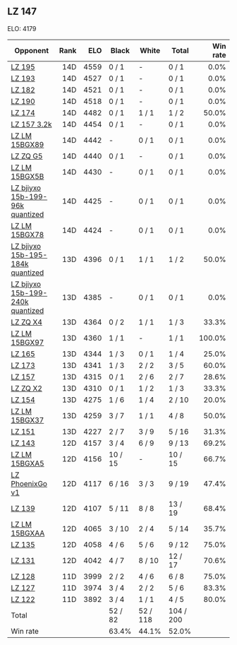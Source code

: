 ## LZ 147 ##

ELO: 4179

Opponent | Rank | ELO | Black | White | Total | Win rate
---------|-----:|----:|-------|-------|-------|-------:
[LZ 195](LZ%20195.md) | 14D | 4559 | 0 / 1 | - | 0 / 1 | 0.0%
[LZ 193](LZ%20193.md) | 14D | 4527 | 0 / 1 | - | 0 / 1 | 0.0%
[LZ 182](LZ%20182.md) | 14D | 4521 | 0 / 1 | - | 0 / 1 | 0.0%
[LZ 190](LZ%20190.md) | 14D | 4518 | 0 / 1 | - | 0 / 1 | 0.0%
[LZ 174](LZ%20174.md) | 14D | 4482 | 0 / 1 | 1 / 1 | 1 / 2 | 50.0%
[LZ 157 3.2k](LZ%20157%203.2k.md) | 14D | 4454 | 0 / 1 | - | 0 / 1 | 0.0%
[LZ LM 15BGX89](LZ%20LM%2015BGX89.md) | 14D | 4442 | - | 0 / 1 | 0 / 1 | 0.0%
[LZ ZQ G5](LZ%20ZQ%20G5.md) | 14D | 4440 | 0 / 1 | - | 0 / 1 | 0.0%
[LZ LM 15BGX5B](LZ%20LM%2015BGX5B.md) | 14D | 4430 | - | 0 / 1 | 0 / 1 | 0.0%
[LZ bjiyxo 15b-199-96k quantized](LZ%20bjiyxo%2015b-199-96k%20quantized.md) | 14D | 4425 | - | 0 / 1 | 0 / 1 | 0.0%
[LZ LM 15BGX78](LZ%20LM%2015BGX78.md) | 14D | 4424 | - | 0 / 1 | 0 / 1 | 0.0%
[LZ bjiyxo 15b-195-184k quantized](LZ%20bjiyxo%2015b-195-184k%20quantized.md) | 13D | 4396 | 0 / 1 | 1 / 1 | 1 / 2 | 50.0%
[LZ bjiyxo 15b-199-240k quantized](LZ%20bjiyxo%2015b-199-240k%20quantized.md) | 13D | 4385 | - | 0 / 1 | 0 / 1 | 0.0%
[LZ ZQ X4](LZ%20ZQ%20X4.md) | 13D | 4364 | 0 / 2 | 1 / 1 | 1 / 3 | 33.3%
[LZ LM 15BGX97](LZ%20LM%2015BGX97.md) | 13D | 4360 | 1 / 1 | - | 1 / 1 | 100.0%
[LZ 165](LZ%20165.md) | 13D | 4344 | 1 / 3 | 0 / 1 | 1 / 4 | 25.0%
[LZ 173](LZ%20173.md) | 13D | 4341 | 1 / 3 | 2 / 2 | 3 / 5 | 60.0%
[LZ 157](LZ%20157.md) | 13D | 4315 | 0 / 1 | 2 / 6 | 2 / 7 | 28.6%
[LZ ZQ X2](LZ%20ZQ%20X2.md) | 13D | 4310 | 0 / 1 | 1 / 2 | 1 / 3 | 33.3%
[LZ 154](LZ%20154.md) | 13D | 4275 | 1 / 6 | 1 / 4 | 2 / 10 | 20.0%
[LZ LM 15BGX37](LZ%20LM%2015BGX37.md) | 13D | 4259 | 3 / 7 | 1 / 1 | 4 / 8 | 50.0%
[LZ 151](LZ%20151.md) | 13D | 4227 | 2 / 7 | 3 / 9 | 5 / 16 | 31.3%
[LZ 143](LZ%20143.md) | 12D | 4157 | 3 / 4 | 6 / 9 | 9 / 13 | 69.2%
[LZ LM 15BGXA5](LZ%20LM%2015BGXA5.md) | 12D | 4156 | 10 / 15 | - | 10 / 15 | 66.7%
[LZ PhoenixGo v1](LZ%20PhoenixGo%20v1.md) | 12D | 4117 | 6 / 16 | 3 / 3 | 9 / 19 | 47.4%
[LZ 139](LZ%20139.md) | 12D | 4107 | 5 / 11 | 8 / 8 | 13 / 19 | 68.4%
[LZ LM 15BGXAA](LZ%20LM%2015BGXAA.md) | 12D | 4065 | 3 / 10 | 2 / 4 | 5 / 14 | 35.7%
[LZ 135](LZ%20135.md) | 12D | 4058 | 4 / 6 | 5 / 6 | 9 / 12 | 75.0%
[LZ 131](LZ%20131.md) | 12D | 4042 | 4 / 7 | 8 / 10 | 12 / 17 | 70.6%
[LZ 128](LZ%20128.md) | 11D | 3999 | 2 / 2 | 4 / 6 | 6 / 8 | 75.0%
[LZ 127](LZ%20127.md) | 11D | 3974 | 3 / 4 | 2 / 2 | 5 / 6 | 83.3%
[LZ 122](LZ%20122.md) | 11D | 3892 | 3 / 4 | 1 / 1 | 4 / 5 | 80.0%
Total | | | 52 / 82 | 52 / 118 | 104 / 200 | 
Win rate| | | 63.4% | 44.1% | 52.0% | 
